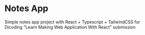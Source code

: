 # Notes App

Simple notes app project with React + Typescript + TailwindCSS for Dicoding "Learn Making Web Application With React" submission
